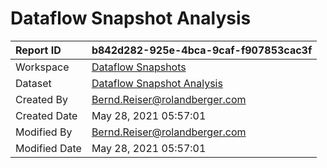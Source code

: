 



# Dataflow Snapshot Analysis

|Report ID|b842d282-925e-4bca-9caf-f907853cac3f|
| :--- | :--- |
|Workspace|[Dataflow Snapshots](../Workspaces/Dataflow-Snapshots.md)|
|Dataset|[Dataflow Snapshot Analysis](../Datasets/Dataflow-Snapshot-Analysis.md)|
|Created By|Bernd.Reiser@rolandberger.com|
|Created Date|May 28, 2021 05:57:01|
|Modified By|Bernd.Reiser@rolandberger.com|
|Modified Date|May 28, 2021 05:57:01|
